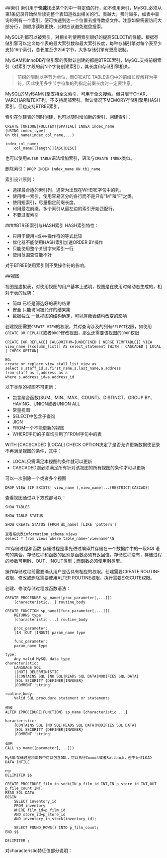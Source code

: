 ##索引
索引用于**快速**找出某个列中一特定值的行，如不使用索引，MySQL必须从第1条记录开始然后读完整个表知道找出相关的行。表越大，费时越多，如表中查询的列有一个索引，便可快速到达一个位置去搜寻数据文件。注意如果需要访问大部分行，则顺序读取更快，此时应该避免磁盘搜索。

MySQL列都可以被索引，对相关列使用索引很好的提高SELECT的性能。根据存储引擎可以定义每个表的最大索引数和最大索引长度，每种存储引擎对每个表至少支持16个索引，总长度至少256字节，大多存储引擎有更高限制。

MyISAM和InnoDB存储引擎的表默认创建的都是BTREE索引，MySQL支持前缀索引（对索引字段的前N个字符创建索引），其长度和存储引擎相关。
>前缀的限制以字节为单位，而CREATE TABLE语句中的前缀长度解释为字符，因此使用多字节字符集的列指定前缀长度时一定要注意。

MySQL的MyISAM引擎支持全文索引，可用于全文搜索。但只限于CHAR、VARCHAR和TEXT列，不支持局部索引。默认情况下MEMORY存储引擎用HASH索引，但也支持BTREE索引。

索引在创建表的同时创建，也可以随时增加新的索引，创建索引：

```
CREATE [UNIQUE|FULLTEXT|SPATIAL] INDEX index_name
[USING index_type]
On tb1_name(index_col_name,...)

index_col_name:
	col_name[(length)][ASC|DESC]
```

也可以使用`ALTER TABLE`语法增加索引，语法与`CREATE INDEX`类似。

删除索引：`DROP INDEX index_name ON tb1_name`

索引设计原则：
- 选择最合适的索引列，通常为出现在WHERE字句中的列。
- 使用唯一索引，使用容易区分的各行而不是只有"M"和"F"之类。
- 使用短索引，尽量指定前缀长度。
- 利用最左前缀，多个索引从最左边的索引开始匹配行。
- 不要过度索引

####BTREE索引与HASH索引
HASH索引特性：
- 只用于使用=或<=>操作符的等式比较
- 优化器不能使用HASH索引加速ORDER BY操作
- 只能使用整个关键字来索引一行
- 使用范围查性能不好

对于BTREE使用索引则不受操作符的影响。

##视图

视图是虚拟表，对使用视图的用户基本上透明，视图是在使用时候动态生成的，相对于表的优势：
- 简单 已经是筛选好的表的结果
- 安全 只能访问被允许的结果集
- 数据独立 一旦视图的结构确定，可以屏蔽表结构改变的影响

创建视图需要`CREATE VIEW`的权限，并对查询涉及的列有`SELECT`权限，如使用`CREATE OR REPLACE`或者`DROP`修改视图，那么还需要该视图的`DROP`权限

```
CREATE [OR REPLACE] [ALGORITHM={UNDEFINED | NERGE TEMPTABLE}] VIEW view_name [(column_list)] AS select_statement [WITH | CASCADED | LOCAL | CHECK OPTION]

EG:
create or replace view stall_list_view as
select s.staff_id,s.first_name,s.last_name,a.address
from staff as s,address as a
where s.address_id=a.address_id
```

以下类型的视图不可更新：
- 包含聚合函数(SUM、MIN、MAX、COUNT)、DISTINCT、GROUP BY、HAVING、UNION或者UNION ALL
- 常量视图
- SELECT中包含子查询
- JION
- FROM一个不能更新的视图
- WHERE字句的子查询引用了FROM字句中的表

WITH [CACSCADED |LOCAL] CHECK OPTION决定了是否允许更新数据使记录不再满足视图的条件，其中：
- LOCAL只需满足本视图的条件就可以更新
- CASCADED则必须满足所有针对该视图的所有视图的条件才可以更新

可以一次删除一个或者多个视图

```
DROP VIEW [IF EXISTS] view_name [,view_name]...[RESTRICT|CASCADE]
```

查看视图通过以下方式都可以：

```
SHOW TABLES

SHOW TABLE STATUS

SHOW CREATE STATUS [FROM db_name] [LIKE 'pattern']

查看系统表information_schema.views
select * from views where table_name='viewname'\G
```

##存储过程和函数
存储过程是事先进过编译并存储在一个数据库中的一段SQL语句的集合，存储过程和函数的区别是函数必须有返回值，存储过程没有，存储过程的参数可用IN、OUT、INOUT类型；而函数必须使用IN类型。

操作存储过程前需要确认用户是否具有相应的权限。创建需要CREATE ROUTINE权限、修改或删除需要使用ALTER ROUTINE权限，执行需要EXECUTE权限。

创建、修改存储过程或函数语法：

```
CREATE PROCEDURE sp_name([proc_parameter[,...]])
	[characteristic...] routine_body

CREATE FUNCTION sp_name([func_parameter[,...]])
	RETURNS type
	[characteristic ...] routine_body
	
	proc_parameter:
	[IN |OUT |INOUT] param_name type
	
	func_parameter:
	param_name type
	
type:
	Any valid MySQL data type
characteristic:
	LANGUAGE SQL
	|[NOT] DELERMINISTIC
	|{CONTAINS SQL |NO SQL|READS SQL DATA|MODIFIES SQL DATA}
	|SQL SECURITY {DEFINER|INVOKER}
	|COMMENT 'string'
	
routine_body:
	Valid SQL procudure statement or statements

修改	
ALTER {PROCEDURE|FUNCTION} sp_name [characteristic ...]

haracteristic:
	{CONTAINS SQL |NO SQL|READS SQL DATA|MODIFIES SQL DATA}
	|SQL SECURITY {DEFINER|INVOKER}
	|COMMENT 'string'
	
调用
CALL sp_name([parameter[,...]])

MySQL存储过程和函数中可以包含DDL，可以执行Commit或者Rollback，但不允许LOAD DATA INFILE

eg:
DELIMITER $$

CREATE PROCEDURE film_in_sock(IN p_film_id INT,IN p_store_id INT,OUT p_file_count INT)
READ SQL DATA
BEGIN
	SELECT inventory_id
	FROM inventory
	WHERE film_id=p_film_id
	AND store_id=p_store_id
	AND inventory_in_stock(inventory_id);
	
	SELECT FOUND_ROWS() INTO p_film_count;
END $$

DELIMITER ;
```

对characteristic特征值部分说明：

